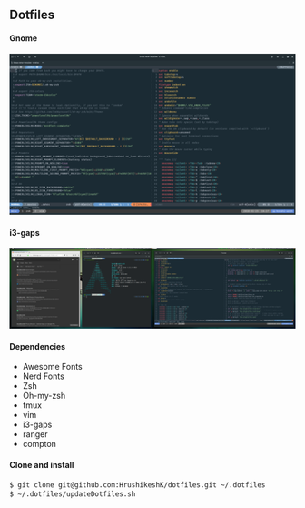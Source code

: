 ## Dotfiles

#### Gnome

![img01](img01.png)

#### i3-gaps

![img02](img02.png)

#### Dependencies
* Awesome Fonts
* Nerd Fonts
* Zsh
* Oh-my-zsh
* tmux
* vim
* i3-gaps
* ranger
* compton


#### Clone and install

```
$ git clone git@github.com:HrushikeshK/dotfiles.git ~/.dotfiles
$ ~/.dotfiles/updateDotfiles.sh
```
